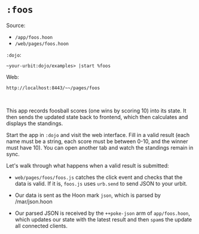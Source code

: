 # `:foos`

Source:

-   `/app/foos.hoon`
-   `/web/pages/foos.hoon`

`:dojo`:

    ~your-urbit:dojo/examples> |start %foos

Web:

    http://localhost:8443/~~/pages/foos

<br />

This app records foosball scores (one wins by scoring 10) into its state. It
then sends the updated state back to frontend, which then calculates and
displays the standings.

Start the app in `:dojo` and visit the web interface. Fill in a valid result
(each name must be a string, each score must be between 0-10, and the winner
must have 10). You can open another tab and watch the standings remain in sync.

Let's walk through what happens when a valid result is submitted:

-   `web/pages/foos/foos.js` catches the click event and checks that the data is
    valid. If it is, `foos.js` uses `urb.send` to send JSON to your urbit.

-   Our data is sent as the Hoon mark `json`, which is parsed by /mar/json.hoon

-   Our parsed JSON is received by the `++poke-json` arm of `app/foos.hoon`,
    which updates our state with the latest result and then `spam`s the update
    all connected clients.
